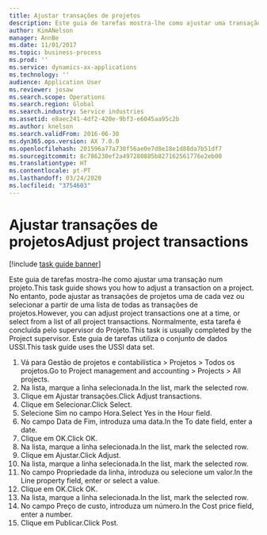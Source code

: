 ```yaml
---
title: Ajustar transações de projetos
description: Este guia de tarefas mostra-lhe como ajustar uma transação num projeto.
author: KimANelson
manager: AnnBe
ms.date: 11/01/2017
ms.topic: business-process
ms.prod: ''
ms.service: dynamics-ax-applications
ms.technology: ''
audience: Application User
ms.reviewer: josaw
ms.search.scope: Operations
ms.search.region: Global
ms.search.industry: Service industries
ms.assetid: e8aec241-4df2-420e-9bf3-e6045aa95c2b
ms.author: knelson
ms.search.validFrom: 2016-06-30
ms.dyn365.ops.version: AX 7.0.0
ms.openlocfilehash: 201596a77a730f56ae0e7d8e18e1d88da7b51df7
ms.sourcegitcommit: 8c786230ef2a497280885b827162561776e2eb00
ms.translationtype: HT
ms.contentlocale: pt-PT
ms.lasthandoff: 03/24/2020
ms.locfileid: "3754603"
---
```

# <a name="adjust-project-transactions"></a><span data-ttu-id="ebe51-103">Ajustar transações de projetos</span><span class="sxs-lookup"><span data-stu-id="ebe51-103">Adjust project transactions</span></span>

[!include [task guide banner](../../includes/task-guide-banner.md)]

<span data-ttu-id="ebe51-104">Este guia de tarefas mostra-lhe como ajustar uma transação num projeto.</span><span class="sxs-lookup"><span data-stu-id="ebe51-104">This task guide shows you how to adjust a transaction on a project.</span></span> <span data-ttu-id="ebe51-105">No entanto, pode ajustar as transações de projetos uma de cada vez ou selecionar a partir de uma lista de todas as transações de projetos.</span><span class="sxs-lookup"><span data-stu-id="ebe51-105">However, you can adjust project transactions one at a time, or select from a list of all project transactions.</span></span> <span data-ttu-id="ebe51-106">Normalmente, esta tarefa é concluída pelo supervisor do Projeto.</span><span class="sxs-lookup"><span data-stu-id="ebe51-106">This task is usually completed by the Project supervisor.</span></span> <span data-ttu-id="ebe51-107">Este guia de tarefas utiliza o conjunto de dados USSI.</span><span class="sxs-lookup"><span data-stu-id="ebe51-107">This task guide uses the USSI data set.</span></span>

1. <span data-ttu-id="ebe51-108">Vá para Gestão de projetos e contabilística > Projetos > Todos os projetos.</span><span class="sxs-lookup"><span data-stu-id="ebe51-108">Go to Project management and accounting > Projects > All projects.</span></span> 
2. <span data-ttu-id="ebe51-109">Na lista, marque a linha selecionada.</span><span class="sxs-lookup"><span data-stu-id="ebe51-109">In the list, mark the selected row.</span></span> 
3. <span data-ttu-id="ebe51-110">Clique em Ajustar transações.</span><span class="sxs-lookup"><span data-stu-id="ebe51-110">Click Adjust transactions.</span></span> 
4. <span data-ttu-id="ebe51-111">Clique em Selecionar.</span><span class="sxs-lookup"><span data-stu-id="ebe51-111">Click Select.</span></span> 
5. <span data-ttu-id="ebe51-112">Selecione Sim no campo Hora.</span><span class="sxs-lookup"><span data-stu-id="ebe51-112">Select Yes in the Hour field.</span></span> 
6. <span data-ttu-id="ebe51-113">No campo Data de Fim, introduza uma data.</span><span class="sxs-lookup"><span data-stu-id="ebe51-113">In the To date field, enter a date.</span></span> 
7. <span data-ttu-id="ebe51-114">Clique em OK.</span><span class="sxs-lookup"><span data-stu-id="ebe51-114">Click OK.</span></span> 
8. <span data-ttu-id="ebe51-115">Na lista, marque a linha selecionada.</span><span class="sxs-lookup"><span data-stu-id="ebe51-115">In the list, mark the selected row.</span></span> 
9. <span data-ttu-id="ebe51-116">Clique em Ajustar.</span><span class="sxs-lookup"><span data-stu-id="ebe51-116">Click Adjust.</span></span> 
10. <span data-ttu-id="ebe51-117">Na lista, marque a linha selecionada.</span><span class="sxs-lookup"><span data-stu-id="ebe51-117">In the list, mark the selected row.</span></span> 
11. <span data-ttu-id="ebe51-118">No campo Propriedade da linha, introduza ou selecione um valor.</span><span class="sxs-lookup"><span data-stu-id="ebe51-118">In the Line property field, enter or select a value.</span></span> 
12. <span data-ttu-id="ebe51-119">Clique em OK.</span><span class="sxs-lookup"><span data-stu-id="ebe51-119">Click OK.</span></span> 
13. <span data-ttu-id="ebe51-120">Na lista, marque a linha selecionada.</span><span class="sxs-lookup"><span data-stu-id="ebe51-120">In the list, mark the selected row.</span></span> 
14. <span data-ttu-id="ebe51-121">No campo Preço de custo, introduza um número.</span><span class="sxs-lookup"><span data-stu-id="ebe51-121">In the Cost price field, enter a number.</span></span> 
15. <span data-ttu-id="ebe51-122">Clique em Publicar.</span><span class="sxs-lookup"><span data-stu-id="ebe51-122">Click Post.</span></span> 
